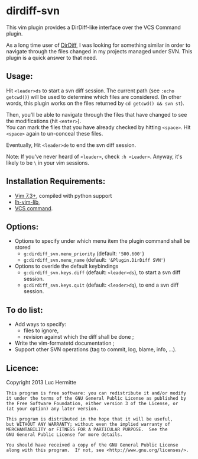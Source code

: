dirdiff-svn
===========

This vim plugin provides a DirDiff-like interface over the VCS Command plugin.


As a long time user of
[DirDiff](http://www.vim.org/scripts/script.php?script_id=102), I was looking
for something similar in order to navigate through the files changed in my
projects managed under SVN. This plugin is a quick answer to that need.

Usage:
--------

Hit `<leader>ds` to start a svn diff session. The current path (see `:echo getcwd()`)
will be used to determine which files are considered. (In other
words, this plugin works on the files returned by `cd getcwd() && svn st`).

Then, you'll be able to navigate through the files that have changed to see the
modifications (hit `<enter>`).  
You can mark the files that you have already checked by hitting `<space>`. Hit
`<space>` again to un-conceal these files.

Eventually, Hit `<leader>de` to end the svn diff session. 

Note: If you've never heard of `<leader>`, check `:h <Leader>`. Anyway, it's likely to be `\` in your vim sessions.


Installation Requirements:
-------------------------
* [Vim 7.3+](http://www.vim.org), compiled with python support
* [lh-vim-lib](http://code.google.com/p/lh-vim/wiki/lhVimLib),
* [VCS command](http://www.vim.org/scripts/script.php?script_id=90).

Options:
--------
* Options to specify under which menu item the plugin command shall be stored
    * `g:dirdiff_svn.menu_priority` (default: `'500.600'`)
    * `g:dirdiff_svn.menu_name`     (default: `'&Plugin.DirDiff SVN'`)
* Options to overide the default keybindings
    * `g:dirdiff_svn.keys.diff` (default: `<leader>ds`), to start a svn diff session.
    * `g:dirdiff_svn.keys.quit` (default: `<leader>dq`), to end a svn diff session.

To do list:
-----------
* Add ways to specify:
    * files to ignore,
    * revision against which the diff shall be done ;
* Write the vim-formatetd documentation ;
* Support other SVN operations (tag to commit, log, blame, info, ...).

Licence:
--------
Copyright 2013 Luc Hermitte

    This program is free software: you can redistribute it and/or modify
    it under the terms of the GNU General Public License as published by
    the Free Software Foundation, either version 3 of the License, or
    (at your option) any later version.

    This program is distributed in the hope that it will be useful,
    but WITHOUT ANY WARRANTY; without even the implied warranty of
    MERCHANTABILITY or FITNESS FOR A PARTICULAR PURPOSE.  See the
    GNU General Public License for more details.

    You should have received a copy of the GNU General Public License
    along with this program.  If not, see <http://www.gnu.org/licenses/>.
